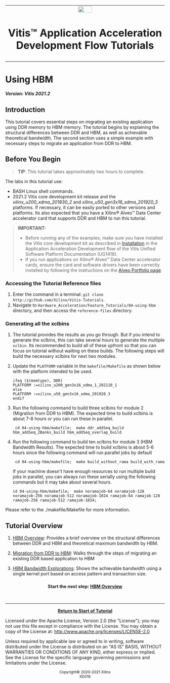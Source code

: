 ﻿<table class="sphinxhide">
 <tr>
   <td align="center"><img src="https://www.xilinx.com/content/dam/xilinx/imgs/press/media-kits/corporate/xilinx-logo.png" width="30%"/><h1>Vitis™ Application Acceleration Development Flow Tutorials</h1>
   </td>
 </tr>
 <tr>
 <td>
 </td>
 </tr>
</table>

# Using HBM

***Version: Vitis 2021.2***

## Introduction



This tutorial covers essential steps on migrating an existing application using DDR memory to HBM memory.  The tutorial begins by explaining the structural differences between DDR and HBM, as well as achievable theoretical bandwidth. The second section uses a simple example with necessary steps to migrate an application from DDR to HBM.

## Before You Begin

>**TIP**: This tutorial takes approximately two hours to complete.

The labs in this tutorial use:

* BASH Linux shell commands.
* 2021.2 Vitis core development kit release and the *xilinx_u200_xdma_201830_2* and *xilinx_u50_gen3x16_xdma_201920_3* platforms. If necessary, it can be easily ported to other versions and platforms. Its also expected that you have a Xilinx® Alveo™ Data Center accelerator card that supports DDR and HBM to run this tutorial.

>**IMPORTANT:**
>
>* Before running any of the examples, make sure you have installed the Vitis core development kit as described in [Installation](https://docs.xilinx.com/r/en-US/ug1393-vitis-application-acceleration/Installation-Requirements) in the Application Acceleration
Development flow of the Vitis Unified Software Platform Documentation (UG1416).
>* If you run applications on Xilinx® Alveo™ Data Center accelerator cards, ensure the card and software drivers have been correctly installed by following the instructions on the [Alveo Portfolio page](https://www.xilinx.com/products/boards-and-kits/alveo.html).


### Accessing the Tutorial Reference files

1. Enter the command in a terminal: `git clone http://github.com/Xilinx/Vitis-Tutorials`.
2. Navigate to `Hardware_Acceleration/Feature_Tutorials/04-using-hbm` directory, and then access the `reference-files` directory.

### Generating all the xclbins

1. The tutorial provides the results as you go through. But if you intend to generate the xclbins, this can take several hours to generate the multiple `xclbin`. Its recommended to build all of these upfront so that you can focus on tutorial without waiting on these builds. The following steps will build the necessary xclbins for next two modules.
2. Update the `PLATFORM` variable in the `makefile/Makefile` as shown below with the platform intended to be used.
    ```
    ifeq ($(memtype), DDR)
    PLATFORM :=xilinx_u200_gen3x16_xdma_1_202110_1
    else
    PLATFORM :=xilinx_u50_gen3x16_xdma_201920_3
    endif
    ```
3. Run the following command to build three xclbins for module 2 (Migration from DDR to HBM). The expected time to build xclbins is about 7-8 hours or you can run these in parallel.

    ``` cd 04-using-hbm/makefile;  make ddr_addSeq_build  hbm_addSeq_2Banks_build hbm_addSeq_overlap_build```

4. Run the following command to build ten xclbins for module 3 (HBM Bandwidth Results). The expected time to build xclbins is about 5-6 hours since the following command will run parallel jobs by default

    ``` cd 04-using-hbm/makefile;  make build_without_rama build_with_rama```

    If your machine doesn't have enough resources to run multiple build jobs in parallel, you can always run these serially using the following commands but it may take about several hours.

    ```cd 04-using-hbm/makefile;  make noramajob-64 noramajob-128 noramajob-256 noramajob-512 noramajob-1024 ramajob-64 ramajob-128 ramajob-256 ramajob-512 ramajob-1024;```

Please refer to the ./makefile/Makefile for more information.

## Tutorial Overview

1. [HBM Overview](1_overview.md): Provides a brief overview on the structural differences between DDR and HBM and theoretical maximum bandwidth by HBM.

2. [Migration from DDR to HBM](2_Migrating_to_HBM.md): Walks through the steps of migrating an existing DDR based application to HBM

3.  [HBM Bandwidth Explorations](3_BW_Explorations.md): Shows the achievable bandwidth using a single kernel port based on access pattern and transaction size.
###



<p align="center"><b>
Start the next step: <a href="1_overview.md"> HBM Overview
</b></p>
</br>
<hr/>
<p align="center"><b><a href="docs/README.md">Return to Start of Tutorial</a></b></p>

Licensed under the Apache License, Version 2.0 (the "License");
you may not use this file except in compliance with the License.
You may obtain a copy of the License at: http://www.apache.org/licenses/LICENSE-2.0

Unless required by applicable law or agreed to in writing, software
distributed under the License is distributed on an "AS IS" BASIS,
WITHOUT WARRANTIES OR CONDITIONS OF ANY KIND, either express or implied.
See the License for the specific language governing permissions and
limitations under the License.

<p class="sphinxhide" align="center"><sup>Copyright&copy; 2020–2021 Xilinx</sup><br><sup>XD018</sup></br></p>




